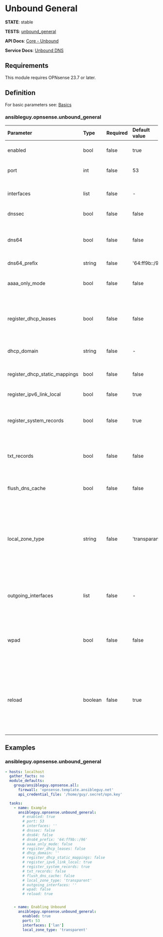 # Unbound General

**STATE**: stable

**TESTS**: [unbound_general](https://github.com/ansibleguy/collection_opnsense/blob/latest/tests/unbound_general.yml)

**API Docs**: [Core - Unbound](https://docs.opnsense.org/development/api/core/unbound.html)

**Service Docs**: [Unbound DNS](https://docs.opnsense.org/manual/unbound.html)

## Requirements

This module requires OPNsense 23.7 or later.

## Definition

For basic parameters see: [Basics](https://github.com/ansibleguy/collection_opnsense/blob/latest/docs/use_basic.md#definition)

### ansibleguy.opnsense.unbound_general

| Parameter                     | Type    | Required | Default value | Aliases | Comment                                                                                                                                                                                                                                                                                  |
|:------------------------------|:--------|:---------|:--------------|:--------|:-----------------------------------------------------------------------------------------------------------------------------------------------------------------------------------------------------------------------------------------------------------------------------------------|
| enabled                       | bool    | false    | true          | -       | En- or disable the Unbound DNS service                                                                                                                                                                                                                                                   |
| port                          | int     | false    | 53            | -       | The TCP/UDP port used for responding to DNS queries                                                                                                                                                                                                                                      |
| interfaces                    | list    | false    | -             | -       | The interface(s) used for responding to queries from clients                                                                                                                                                                                                                             |
| dnssec                        | bool    | false    | false         | -       | En- or disable DNSSEC                                                                                                                                                                                                                                                                    |
| dns64                         | bool    | false    | false         | -       | En- or disable to synthesize AAAA records from A records if no actual AAAA records are present                                                                                                                                                                                           |
| dns64_prefix                  | string  | false    | '64:ff9b::/96'  | -       | The DNS64 prefix                                                                                                                                                                                                                                                                         |
| aaaa_only_mode                | bool    | false    | false         | -       | En- or disable to remove all A records from the answer section of all responses                                                                                                                                                                                                          |
| register_dhcp_leases          | bool    | false    | false         | -       | En- or disable to register machines that specify their hostname when requesting a DHCP lease                                                                                                                                                                                             |
| dhcp_domain                   | string  | false    | -             | -       | The default domain name to use for DHCP lease registration                                                                                                                                                                                                                               |
| register_dhcp_static_mappings | bool    | false    | false         | -       | En- or disable to register DHCP static mappings                                                                                                                                                                                                                                          |
| register_ipv6_link_local      | bool    | false    | true          | -       | En- or disable to register IPv6 link-local addresses                                                                                                                                                                                                                                     |
| register_system_records       | bool    | false    | true          | -       | En- or disable to generate A/AAAA records for the configured listen interfaces                                                                                                                                                                                                           |
| txt_records                   | bool    | false    | false         | txt     | En- or disable to create TXT record for descriptions associated with Host entries and DHCP Static mappings                                                                                                                                                                               |
| flush_dns_cache               | bool    | false    | false         | -       | En- or disable to flush the DNS cache during each daemon reload                                                                                                                                                                                                                          |
| local_zone_type               | string  | false    | 'transparant'   | -       | The local zone type used for the system domain. One of: 'transparent', 'always_nxdomain', 'always_refuse', 'always_transparent', 'deny', 'inform', 'inform_deny', 'nodefault', 'refuse', 'static', 'typetransparent'                                                                     |
| outgoing_interfaces           | list    | false    | -             | -       | The interface(s) that Unbound will use to send queries to authoritative servers and receive their replies                                                                                                                                                                                |
| wpad                          | bool    | false    | false         | -       | En- or disable to automatically add CNAME records for the WPAD host of all configured domains as well as overrides for TXT records for domains                                                                                                                                           |
| reload                        | boolean | false    | true          | -       | If the running config should be reloaded on change - this will take some time. For mass-managing items you might want to reload it 'manually' after all changes are done => using the [reload module](https://github.com/ansibleguy/collection_opnsense/blob/latest/docs/use_reload.md). |

## Examples

### ansibleguy.opnsense.unbound_general

```yaml
- hosts: localhost
  gather_facts: no
  module_defaults:
    group/ansibleguy.opnsense.all:
      firewall: 'opnsense.template.ansibleguy.net'
      api_credential_file: '/home/guy/.secret/opn.key'

  tasks:
    - name: Example
      ansibleguy.opnsense.unbound_general:
        # enabled: true
        # port: 53
        # interfaces: ''
        # dnssec: false
        # dns64: false
        # dns64_prefix: '64:ff9b::/96'
        # aaaa_only_mode: false
        # register_dhcp_leases: false
        # dhcp_domain: ''
        # register_dhcp_static_mappings: false
        # register_ipv6_link_local: true
        # register_system_records: true
        # txt_records: false
        # flush_dns_cache: false
        # local_zone_type: 'transparent'
        # outgoing_interfaces: ''
        # wpad: false
        # reload: true


    - name: Enabling Unbound
      ansibleguy.opnsense.unbound_general:
        enabled: true
        port: 53
        interfaces: ['lan']
        local_zone_type: 'transparent'
```

